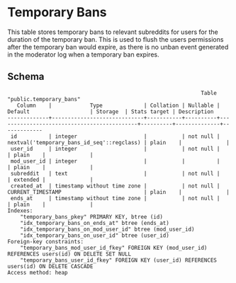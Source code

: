 # Temporary Bans

This table stores temporary bans to relevant subreddits for users for the
duration of the temporary ban. This is used to flush the users permissions after
the temporary ban would expire, as there is no unban event generated in the
moderator log when a temporary ban expires.

## Schema

```text
                                                             Table "public.temporary_bans"
   Column    |            Type             | Collation | Nullable |                  Default                   | Storage  | Stats target | Description
-------------+-----------------------------+-----------+----------+--------------------------------------------+----------+--------------+-------------
 id          | integer                     |           | not null | nextval('temporary_bans_id_seq'::regclass) | plain    |              |
 user_id     | integer                     |           | not null |                                            | plain    |              |
 mod_user_id | integer                     |           |          |                                            | plain    |              |
 subreddit   | text                        |           | not null |                                            | extended |              |
 created_at  | timestamp without time zone |           | not null | CURRENT_TIMESTAMP                          | plain    |              |
 ends_at     | timestamp without time zone |           | not null |                                            | plain    |              |
Indexes:
    "temporary_bans_pkey" PRIMARY KEY, btree (id)
    "idx_temporary_bans_on_ends_at" btree (ends_at)
    "idx_temporary_bans_on_mod_user_id" btree (mod_user_id)
    "idx_temporary_bans_on_user_id" btree (user_id)
Foreign-key constraints:
    "temporary_bans_mod_user_id_fkey" FOREIGN KEY (mod_user_id) REFERENCES users(id) ON DELETE SET NULL
    "temporary_bans_user_id_fkey" FOREIGN KEY (user_id) REFERENCES users(id) ON DELETE CASCADE
Access method: heap
```
